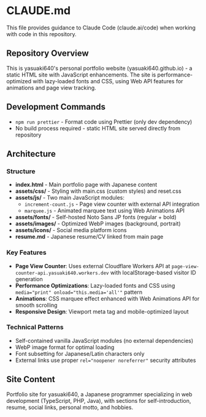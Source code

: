 # CLAUDE.md

This file provides guidance to Claude Code (claude.ai/code) when working with code in this repository.

## Repository Overview

This is yasuaki640's personal portfolio website (yasuaki640.github.io) - a static HTML site with JavaScript enhancements. The site is performance-optimized with lazy-loaded fonts and CSS, using Web API features for animations and page view tracking.

## Development Commands

- `npm run prettier` - Format code using Prettier (only dev dependency)
- No build process required - static HTML site served directly from repository

## Architecture

### Structure

- **index.html** - Main portfolio page with Japanese content
- **assets/css/** - Styling with main.css (custom styles) and reset.css
- **assets/js/** - Two main JavaScript modules:
  - `increment-count.js` - Page view counter with external API integration
  - `marquee.js` - Animated marquee text using Web Animations API
- **assets/fonts/** - Self-hosted Noto Sans JP fonts (regular + bold)
- **assets/images/** - Optimized WebP images (background, portrait)
- **assets/icons/** - Social media platform icons
- **resume.md** - Japanese resume/CV linked from main page

### Key Features

- **Page View Counter**: Uses external Cloudflare Workers API at `page-view-counter-api.yasuaki640.workers.dev` with localStorage-based visitor ID generation
- **Performance Optimizations**: Lazy-loaded fonts and CSS using `media="print" onload="this.media='all'"` pattern
- **Animations**: CSS marquee effect enhanced with Web Animations API for smooth scrolling
- **Responsive Design**: Viewport meta tag and mobile-optimized layout

### Technical Patterns

- Self-contained vanilla JavaScript modules (no external dependencies)
- WebP image format for optimal loading
- Font subsetting for Japanese/Latin characters only
- External links use proper `rel="noopener noreferrer"` security attributes

## Site Content

Portfolio site for yasuaki640, a Japanese programmer specializing in web development (TypeScript, PHP, Java), with sections for self-introduction, resume, social links, personal motto, and hobbies.
